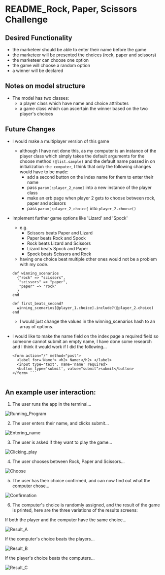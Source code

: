 # README_Rock, Paper, Scissors Challenge

## Desired Functionality

- the marketeer should be able to enter their name before the game
- the marketeer will be presented the choices (rock, paper and scissors)
- the marketeer can choose one option
- the game will choose a random option
- a winner will be declared

## Notes on model structure

- The model has two classes:
  - a player class which have name and choice attributes
  - a game class which can ascertain the winner based on the two player's choices

## Future Changes
- I would make a multiplayer version of this game
  - although I have not done this, as my computer is an instance of the player class which simply takes the default arguments for the choose method `(@list.sample)` and the default name passed in on initialization `the computer`, I think that only the following changes would have to be made:
    - add a second button on the index name for them to enter their name
    - pass `param[:player_2_name]` into a new instance of the player class
    - make an erb page when player 2 gets to choose between rock, paper and scissors
    - pass `param[:player_2_choice]` into `player_2.choose()`
- Implement further game options like 'Lizard' and 'Spock'
  - e.g.
    - Scissors beats Paper and Lizard
    - Paper beats Rock and Spock
    - Rock beats Lizard and Scissors
    - Lizard beats Spock and Paper
    - Spock beats Scissors and Rock
  - having one choice beat multiple other ones would not be a problem with my code.

  ```
  def winning_scenarios
    {"rock" => "scissors",
     "scissors" => "paper",
     "paper" => "rock"
    }
  end

  def first_beats_second?
    winning_scenarios[@player_1.choice].include?(@player_2.choice)
  end
  ```

  - I would just change the values in the winning_scenarios hash to an array of options.
- I would like to make the name field on the index page a required field so someone cannot submit an empty name, I have done some research and I think it would work if I did the following...

  ```
  <form action="/" method="post">
    <label for='Name'> <h2> Name:</h2> </label>
    <input type='text', name='name' required>
    <button type='submit', value="submit">submit</button>
  </form> ```


## An example user interaction:

1) The user runs the app in the terminal...

![Running_Program](images/2019/06/Screenshot_19.29.42.png)

2) The user enters their name, and clicks submit...

![Entering_name](images/2019/06/Screenshot_19.30.12.png)

3) The user is asked if they want to play the game...

![Clicking_play](images/2019/06/Screenshot_19.30.22.png)

4) The user chooses between Rock, Paper and Scissors...

![Choose](images/2019/06/Screenshot_19.30.30.png)

5) The user has their choice confirmed, and can now find out what the computer chose...

![Confirmation](images/2019/06/Screenshot_19.30.48.png)

6) The computer's choice is randomly assigned, and the result of the game is printed, here are the three variations of the results screens:

If both the player and the computer have the same choice...

![Result_A](images/2019/06/Screenshot_19.31.00.png)

If the computer's choice beats the players...

![Result_B](images/2019/06/Screenshot_19.31.17.png)

If the player's choice beats the computers...

![Result_C](images/2019/06/Screenshot_19.38.55.png)
